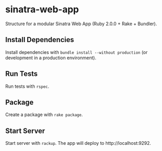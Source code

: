 # sinatra-web-app

Structure for a modular Sinatra Web App (Ruby 2.0.0 + Rake + Bundler).

## Install Dependencies

Install dependencies with `bundle install --without production` (or development in a production environment).

## Run Tests

Run tests with `rspec`.

## Package

Create a package with `rake package`.

## Start Server

Start server with `rackup`. The app will deploy to http://localhost:9292.
